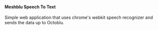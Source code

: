 #### Meshblu Speech To Text

Simple web application that uses chrome's webkit speech recognizer and sends the
data up to Octoblu. 
